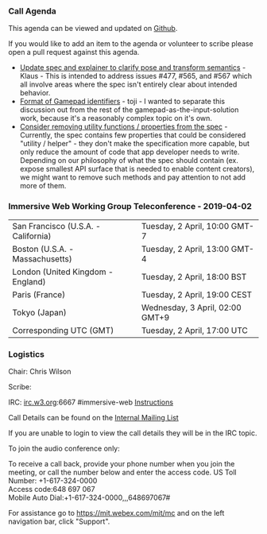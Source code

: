 ### Call Agenda

This agenda can be viewed and updated on [Github](https://github.com/immersive-web/administrivia/blob/master/meetings/wg/2019-04-02-Immersive_Web_Working_Group_Teleconference-agenda.md).

If you would like to add an item to the agenda or volunteer to scribe please open a pull request against this agenda.

* [Update spec and explainer to clarify pose and transform semantics](https://github.com/immersive-web/webxr/pull/569) - Klaus  - This is intended to address issues #477, #565, and #567 which all involve areas where the spec isn't entirely clear about intended behavior.
* [Format of Gamepad identifiers](https://github.com/immersive-web/webxr/issues/550) - toji - I wanted to separate this discussion out from the rest of the gamepad-as-the-input-solution work, because it's a reasonably complex topic on it's own.
* [Consider removing utility functions / properties from the spec](https://github.com/immersive-web/webxr/issues/507) - Currently, the spec contains few properties that could be considered "utility / helper" - they don't make the specification more capable, but only reduce the amount of code that app developer needs to write. Depending on our philosophy of what the spec should contain (ex. expose smallest API surface that is needed to enable content creators), we might want to remove such methods and pay attention to not add more of them.

### Immersive Web Working Group Teleconference - 2019-04-02

<table>
<tr><td> San Francisco (U.S.A. - California) <td> Tuesday, 2 April, 10:00 GMT-7
<tr><td> Boston (U.S.A. - Massachusetts) <td> Tuesday, 2 April, 13:00 GMT-4
<tr><td> London (United Kingdom - England) <td> Tuesday, 2 April, 18:00 BST
<tr><td> Paris (France) <td> Tuesday, 2 April, 19:00 CEST
<tr><td> Tokyo (Japan) <td> Wednesday, 3 April, 02:00 GMT+9
<tr><td> Corresponding UTC (GMT) <td> Tuesday, 2 April, 17:00 UTC
</table>

### Logistics

Chair: Chris Wilson

Scribe:

IRC: [irc.w3.org](http://irc.w3.org/):6667 #immersive-web [Instructions](https://github.com/immersive-web/administrivia/blob/master/IRC.md)

Call Details can be found on the [Internal Mailing List](https://lists.w3.org/Archives/Member/internal-immersive-web/2019Feb/0002.html)

If you are unable to login to view the call details they will be in the IRC topic.

To join the audio conference only: 

To receive a call back, provide your phone number when you join the meeting, or call the number below and enter the access code.
US Toll Number: +1-617-324-0000  
Access code:648 697 067  
Mobile Auto Dial:+1-617-324-0000,,,648697067#

For assistance go to https://mit.webex.com/mit/mc  and on the left navigation bar, click "Support".
          
